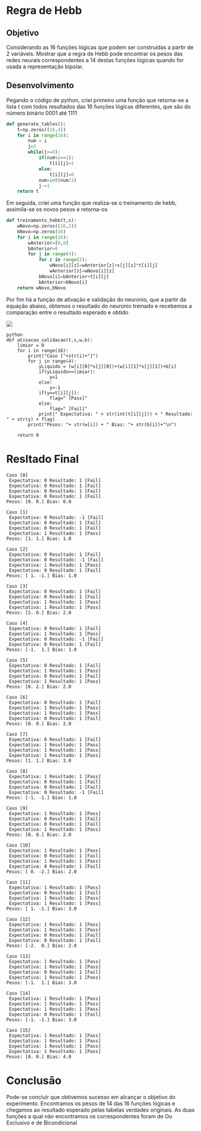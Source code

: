 # Regra de Hebb

## Objetivo

Considerando as 16 funções lógicas que podem ser construidas a partir de 2 variáveis.
Mostrar que a regra de Hebb pode encontrar os pesos das redes neurais correspondentes
a 14 destas funções lógicas quando for usada a representação bipolar.

## Desenvolvimento

Pegando o código de python, criei primeiro uma função que retorna-se a lista *t* com todos resultados das 16 funções lógicas diferentes, que são do número binário 0001 até 1111

```python
def generate_tables():
    t=np.zeros((16,4))
    for i in range(16):
        num = i
        j=3
        while(j>=0):
            if(num%2==1):
                t[i][j]=1
            else:
                t[i][j]=0
            num=int(num/2)
            j-=1
    return t
```

Em seguida, criei uma função que realiza-se o treinamento de hebb, assimila-se os novos pesos e retorna-os

```python
def treinamento_hebb(t,s):
    wNovo=np.zeros((16,2))
    bNovo=np.zeros(16)
    for i in range(16):
        wAnterior=[0,0]
        bAnterior=0
        for j in range(4):
            for z in range(2):
                wNovo[i][z]=wAnterior[z]+s[j][z]*t[i][j]
                wAnterior[z]=wNovo[i][z]
            bNovo[i]=bAnterior+t[i][j]
            bAnterior=bNovo[i]
    return wNovo,bNovo
```

Por fim há a função de ativação e validação do neuronio, que a partir da equação abaixo,
obtemos o resultado do neuronio treinado e recebemos a comparação entre o resultado esperado e obtido

<img src=https://latex.codecogs.com/gif.latex?y%3D%5Csum_j%20w_jx_j>

```
python
def ativacao_validacao(t,s,w,b):
    limiar = 0 
    for i in range(16):
        print("Caso ["+str(i)+"]")
        for j in range(4):
            yLiquido = (w[i][0]*s[j][0])+(w[i][1]*s[j][1])+b[i]
            if(yLiquido>=limiar):
                y=1
            else:
                y=-1
            if(y==t[i][j]):
                flag=" [Pass]"
            else:
                flag=" [Fail]"
            print(" Expectativa: " + str(int(t[i][j])) + " Resultado: " + str(y) + flag)
        print("Pesos: "+ str(w[i]) + " Bias: "+ str(b[i])+"\n")

    return 0
```

# Resltado Final

```
Caso [0]
 Expectativa: 0 Resultado: 1 [Fail]
 Expectativa: 0 Resultado: 1 [Fail]
 Expectativa: 0 Resultado: 1 [Fail]
 Expectativa: 0 Resultado: 1 [Fail]
Pesos: [0. 0.] Bias: 0.0

Caso [1]
 Expectativa: 0 Resultado: -1 [Fail]
 Expectativa: 0 Resultado: 1 [Fail]
 Expectativa: 0 Resultado: 1 [Fail]
 Expectativa: 1 Resultado: 1 [Pass]
Pesos: [1. 1.] Bias: 1.0

Caso [2]
 Expectativa: 0 Resultado: 1 [Fail]
 Expectativa: 0 Resultado: -1 [Fail]
 Expectativa: 1 Resultado: 1 [Pass]
 Expectativa: 0 Resultado: 1 [Fail]
Pesos: [ 1. -1.] Bias: 1.0

Caso [3]
 Expectativa: 0 Resultado: 1 [Fail]
 Expectativa: 0 Resultado: 1 [Fail]
 Expectativa: 1 Resultado: 1 [Pass]
 Expectativa: 1 Resultado: 1 [Pass]
Pesos: [2. 0.] Bias: 2.0

Caso [4]
 Expectativa: 0 Resultado: 1 [Fail]
 Expectativa: 1 Resultado: 1 [Pass]
 Expectativa: 0 Resultado: -1 [Fail]
 Expectativa: 0 Resultado: 1 [Fail]
Pesos: [-1.  1.] Bias: 1.0

Caso [5]
 Expectativa: 0 Resultado: 1 [Fail]
 Expectativa: 1 Resultado: 1 [Pass]
 Expectativa: 0 Resultado: 1 [Fail]
 Expectativa: 1 Resultado: 1 [Pass]
Pesos: [0. 2.] Bias: 2.0

Caso [6]
 Expectativa: 0 Resultado: 1 [Fail]
 Expectativa: 1 Resultado: 1 [Pass]
 Expectativa: 1 Resultado: 1 [Pass]
 Expectativa: 0 Resultado: 1 [Fail]
Pesos: [0. 0.] Bias: 2.0

Caso [7]
 Expectativa: 0 Resultado: 1 [Fail]
 Expectativa: 1 Resultado: 1 [Pass]
 Expectativa: 1 Resultado: 1 [Pass]
 Expectativa: 1 Resultado: 1 [Pass]
Pesos: [1. 1.] Bias: 3.0

Caso [8]
 Expectativa: 1 Resultado: 1 [Pass]
 Expectativa: 0 Resultado: 1 [Fail]
 Expectativa: 0 Resultado: 1 [Fail]
 Expectativa: 0 Resultado: -1 [Fail]
Pesos: [-1. -1.] Bias: 1.0

Caso [9]
 Expectativa: 1 Resultado: 1 [Pass]
 Expectativa: 0 Resultado: 1 [Fail]
 Expectativa: 0 Resultado: 1 [Fail]
 Expectativa: 1 Resultado: 1 [Pass]
Pesos: [0. 0.] Bias: 2.0

Caso [10]
 Expectativa: 1 Resultado: 1 [Pass]
 Expectativa: 0 Resultado: 1 [Fail]
 Expectativa: 1 Resultado: 1 [Pass]
 Expectativa: 0 Resultado: 1 [Fail]
Pesos: [ 0. -2.] Bias: 2.0

Caso [11]
 Expectativa: 1 Resultado: 1 [Pass]
 Expectativa: 0 Resultado: 1 [Fail]
 Expectativa: 1 Resultado: 1 [Pass]
 Expectativa: 1 Resultado: 1 [Pass]
Pesos: [ 1. -1.] Bias: 3.0

Caso [12]
 Expectativa: 1 Resultado: 1 [Pass]
 Expectativa: 1 Resultado: 1 [Pass]
 Expectativa: 0 Resultado: 1 [Fail]
 Expectativa: 0 Resultado: 1 [Fail]
Pesos: [-2.  0.] Bias: 2.0

Caso [13]
 Expectativa: 1 Resultado: 1 [Pass]
 Expectativa: 1 Resultado: 1 [Pass]
 Expectativa: 0 Resultado: 1 [Fail]
 Expectativa: 1 Resultado: 1 [Pass]
Pesos: [-1.  1.] Bias: 3.0

Caso [14]
 Expectativa: 1 Resultado: 1 [Pass]
 Expectativa: 1 Resultado: 1 [Pass]
 Expectativa: 1 Resultado: 1 [Pass]
 Expectativa: 0 Resultado: 1 [Fail]
Pesos: [-1. -1.] Bias: 3.0

Caso [15]
 Expectativa: 1 Resultado: 1 [Pass]
 Expectativa: 1 Resultado: 1 [Pass]
 Expectativa: 1 Resultado: 1 [Pass]
 Expectativa: 1 Resultado: 1 [Pass]
Pesos: [0. 0.] Bias: 4.0
```

# Conclusão

Pode-se concluir que obtivemos sucesso em alcançar o objetivo do experimento. Encontramos os pesos de 14 das 16 funções lógicas e chegamos ao resultado esperado pelas tabelas
verdades originais.
As duas funções a qual não encontramos os correspondentes foram de Ou Exclusivo e de
Bicondicional
